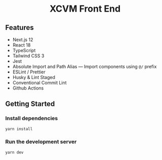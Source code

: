 <div align="center">
  <h1>XCVM Front End</h1>
</div>

## Features

- Next.js 12
- React 18
- TypeScript
- Tailwind CSS 3
- Jest
- Absolute Import and Path Alias — Import components using `@/` prefix
- ESLint / Prettier
- Husky & Lint Staged
- Conventional Commit Lint
- Github Actions

## Getting Started

### Install dependencies

```bash
yarn install
```

### Run the development server

```bash
yarn dev
```
